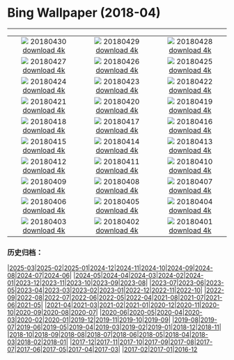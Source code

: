 # Bing Wallpaper (2018-04)
**************
| | | |
| :----: | :----: | :----: |
| ![](https://www.bing.com/az/hprichbg/rb/SONC_ZH-CN9822965309_1920x1080.jpg) 20180430 [download 4k](https://www.bing.com/az/hprichbg/rb/SONC_ZH-CN9822965309_UHD.jpg) | ![](https://www.bing.com/az/hprichbg/rb/MaryLouWilliams_ZH-CN11937645356_1920x1080.jpg) 20180429 [download 4k](https://www.bing.com/az/hprichbg/rb/MaryLouWilliams_ZH-CN11937645356_UHD.jpg) | ![](https://www.bing.com/az/hprichbg/rb/RubyBeach_ZH-CN9208446641_1920x1080.jpg) 20180428 [download 4k](https://www.bing.com/az/hprichbg/rb/RubyBeach_ZH-CN9208446641_UHD.jpg) |
| ![](https://www.bing.com/az/hprichbg/rb/GreatGhost_ZH-CN8881294926_1920x1080.jpg) 20180427 [download 4k](https://www.bing.com/az/hprichbg/rb/GreatGhost_ZH-CN8881294926_UHD.jpg) | ![](https://www.bing.com/az/hprichbg/rb/YosemiteFog_ZH-CN8174427528_1920x1080.jpg) 20180426 [download 4k](https://www.bing.com/az/hprichbg/rb/YosemiteFog_ZH-CN8174427528_UHD.jpg) | ![](https://www.bing.com/az/hprichbg/rb/ClaretCup_ZH-CN12198280078_1920x1080.jpg) 20180425 [download 4k](https://www.bing.com/az/hprichbg/rb/ClaretCup_ZH-CN12198280078_UHD.jpg) |
| ![](https://www.bing.com/az/hprichbg/rb/WindCaveBison_ZH-CN9135908894_1920x1080.jpg) 20180424 [download 4k](https://www.bing.com/az/hprichbg/rb/WindCaveBison_ZH-CN9135908894_UHD.jpg) | ![](https://www.bing.com/az/hprichbg/rb/SatelliteGlades_ZH-CN11389308210_1920x1080.jpg) 20180423 [download 4k](https://www.bing.com/az/hprichbg/rb/SatelliteGlades_ZH-CN11389308210_UHD.jpg) | ![](https://www.bing.com/az/hprichbg/rb/HNPVisitors_ZH-CN13484945239_1920x1080.jpg) 20180422 [download 4k](https://www.bing.com/az/hprichbg/rb/HNPVisitors_ZH-CN13484945239_UHD.jpg) |
| ![](https://www.bing.com/az/hprichbg/rb/TreeHugger_ZH-CN10397384095_1920x1080.jpg) 20180421 [download 4k](https://www.bing.com/az/hprichbg/rb/TreeHugger_ZH-CN10397384095_UHD.jpg) | ![](https://www.bing.com/az/hprichbg/rb/GrandPrismatic_ZH-CN10343735220_1920x1080.jpg) 20180420 [download 4k](https://www.bing.com/az/hprichbg/rb/GrandPrismatic_ZH-CN10343735220_UHD.jpg) | ![](https://www.bing.com/az/hprichbg/rb/Grainrain_ZH-CN12722742960_1920x1080.jpg) 20180419 [download 4k](https://www.bing.com/az/hprichbg/rb/Grainrain_ZH-CN12722742960_UHD.jpg) |
| ![](https://www.bing.com/az/hprichbg/rb/TopDam_ZH-CN15313174603_1920x1080.jpg) 20180418 [download 4k](https://www.bing.com/az/hprichbg/rb/TopDam_ZH-CN15313174603_UHD.jpg) | ![](https://www.bing.com/az/hprichbg/rb/WoodPartridge_ZH-CN11771370571_1920x1080.jpg) 20180417 [download 4k](https://www.bing.com/az/hprichbg/rb/WoodPartridge_ZH-CN11771370571_UHD.jpg) | ![](https://www.bing.com/az/hprichbg/rb/ChildrenHarpa_ZH-CN9564284589_1920x1080.jpg) 20180416 [download 4k](https://www.bing.com/az/hprichbg/rb/ChildrenHarpa_ZH-CN9564284589_UHD.jpg) |
| ![](https://www.bing.com/az/hprichbg/rb/MozambiqueSandbar_ZH-CN12673484802_1920x1080.jpg) 20180415 [download 4k](https://www.bing.com/az/hprichbg/rb/MozambiqueSandbar_ZH-CN12673484802_UHD.jpg) | ![](https://www.bing.com/az/hprichbg/rb/PaintedForest_ZH-CN5613568462_1920x1080.jpg) 20180414 [download 4k](https://www.bing.com/az/hprichbg/rb/PaintedForest_ZH-CN5613568462_UHD.jpg) | ![](https://www.bing.com/az/hprichbg/rb/DuskyDolphin_ZH-CN13328200928_1920x1080.jpg) 20180413 [download 4k](https://www.bing.com/az/hprichbg/rb/DuskyDolphin_ZH-CN13328200928_UHD.jpg) |
| ![](https://www.bing.com/az/hprichbg/rb/VikingHouse_ZH-CN11841532410_1920x1080.jpg) 20180412 [download 4k](https://www.bing.com/az/hprichbg/rb/VikingHouse_ZH-CN11841532410_UHD.jpg) | ![](https://www.bing.com/az/hprichbg/rb/SydneyClimbers_ZH-CN10946375168_1920x1080.jpg) 20180411 [download 4k](https://www.bing.com/az/hprichbg/rb/SydneyClimbers_ZH-CN10946375168_UHD.jpg) | ![](https://www.bing.com/az/hprichbg/rb/ZhangjiajieLandscape_ZH-CN13434455714_1920x1080.jpg) 20180410 [download 4k](https://www.bing.com/az/hprichbg/rb/ZhangjiajieLandscape_ZH-CN13434455714_UHD.jpg) |
| ![](https://www.bing.com/az/hprichbg/rb/ElephantSibs_ZH-CN13499373865_1920x1080.jpg) 20180409 [download 4k](https://www.bing.com/az/hprichbg/rb/ElephantSibs_ZH-CN13499373865_UHD.jpg) | ![](https://www.bing.com/az/hprichbg/rb/LenaDelta_ZH-CN9073097502_1920x1080.jpg) 20180408 [download 4k](https://www.bing.com/az/hprichbg/rb/LenaDelta_ZH-CN9073097502_UHD.jpg) | ![](https://www.bing.com/az/hprichbg/rb/ResplendentQuetzal_ZH-CN10928079621_1920x1080.jpg) 20180407 [download 4k](https://www.bing.com/az/hprichbg/rb/ResplendentQuetzal_ZH-CN10928079621_UHD.jpg) |
| ![](https://www.bing.com/az/hprichbg/rb/RiversMeet_ZH-CN12983242988_1920x1080.jpg) 20180406 [download 4k](https://www.bing.com/az/hprichbg/rb/RiversMeet_ZH-CN12983242988_UHD.jpg) | ![](https://www.bing.com/az/hprichbg/rb/WalkingEmperor_ZH-CN12991365878_1920x1080.jpg) 20180405 [download 4k](https://www.bing.com/az/hprichbg/rb/WalkingEmperor_ZH-CN12991365878_UHD.jpg) | ![](https://www.bing.com/az/hprichbg/rb/QingmingpeakingKite_ZH-CN11010837191_1920x1080.jpg) 20180404 [download 4k](https://www.bing.com/az/hprichbg/rb/QingmingpeakingKite_ZH-CN11010837191_UHD.jpg) |
| ![](https://www.bing.com/az/hprichbg/rb/CardonCactus_ZH-CN11100360493_1920x1080.jpg) 20180403 [download 4k](https://www.bing.com/az/hprichbg/rb/CardonCactus_ZH-CN11100360493_UHD.jpg) | ![](https://www.bing.com/az/hprichbg/rb/UmbriaCastelluccio_ZH-CN9645718473_1920x1080.jpg) 20180402 [download 4k](https://www.bing.com/az/hprichbg/rb/UmbriaCastelluccio_ZH-CN9645718473_UHD.jpg) | ![](https://www.bing.com/az/hprichbg/rb/SevenMagicMountains_ZH-CN9207394593_1920x1080.jpg) 20180401 [download 4k](https://www.bing.com/az/hprichbg/rb/SevenMagicMountains_ZH-CN9207394593_UHD.jpg) |

### 历史归档：

|[2025-03](2025-03/2025-03.md)|[2025-02](2025-02/2025-02.md)|[2025-01](2025-01/2025-01.md)|[2024-12](2024-12/2024-12.md)|[2024-11](2024-11/2024-11.md)|[2024-10](2024-10/2024-10.md)|[2024-09](2024-09/2024-09.md)|[2024-08](2024-08/2024-08.md)|[2024-07](2024-07/2024-07.md)|[2024-06](2024-06/2024-06.md)|
|[2024-05](2024-05/2024-05.md)|[2024-04](2024-04/2024-04.md)|[2024-03](2024-03/2024-03.md)|[2024-02](2024-02/2024-02.md)|[2024-01](2024-01/2024-01.md)|[2023-12](2023-12/2023-12.md)|[2023-11](2023-11/2023-11.md)|[2023-10](2023-10/2023-10.md)|[2023-09](2023-09/2023-09.md)|[2023-08](2023-08/2023-08.md)|
|[2023-07](2023-07/2023-07.md)|[2023-06](2023-06/2023-06.md)|[2023-05](2023-05/2023-05.md)|[2023-04](2023-04/2023-04.md)|[2023-03](2023-03/2023-03.md)|[2023-02](2023-02/2023-02.md)|[2023-01](2023-01/2023-01.md)|[2022-12](2022-12/2022-12.md)|[2022-11](2022-11/2022-11.md)|[2022-10](2022-10/2022-10.md)|
|[2022-09](2022-09/2022-09.md)|[2022-08](2022-08/2022-08.md)|[2022-07](2022-07/2022-07.md)|[2022-06](2022-06/2022-06.md)|[2022-05](2022-05/2022-05.md)|[2022-04](2022-04/2022-04.md)|[2021-08](2021-08/2021-08.md)|[2021-07](2021-07/2021-07.md)|[2021-06](2021-06/2021-06.md)|[2021-05](2021-05/2021-05.md)|
|[2021-04](2021-04/2021-04.md)|[2021-03](2021-03/2021-03.md)|[2021-02](2021-02/2021-02.md)|[2021-01](2021-01/2021-01.md)|[2020-12](2020-12/2020-12.md)|[2020-11](2020-11/2020-11.md)|[2020-10](2020-10/2020-10.md)|[2020-09](2020-09/2020-09.md)|[2020-08](2020-08/2020-08.md)|[2020-07](2020-07/2020-07.md)|
|[2020-06](2020-06/2020-06.md)|[2020-05](2020-05/2020-05.md)|[2020-04](2020-04/2020-04.md)|[2020-03](2020-03/2020-03.md)|[2020-02](2020-02/2020-02.md)|[2020-01](2020-01/2020-01.md)|[2019-12](2019-12/2019-12.md)|[2019-11](2019-11/2019-11.md)|[2019-10](2019-10/2019-10.md)|[2019-09](2019-09/2019-09.md)|
|[2019-08](2019-08/2019-08.md)|[2019-07](2019-07/2019-07.md)|[2019-06](2019-06/2019-06.md)|[2019-05](2019-05/2019-05.md)|[2019-04](2019-04/2019-04.md)|[2019-03](2019-03/2019-03.md)|[2019-02](2019-02/2019-02.md)|[2019-01](2019-01/2019-01.md)|[2018-12](2018-12/2018-12.md)|[2018-11](2018-11/2018-11.md)|
|[2018-10](2018-10/2018-10.md)|[2018-09](2018-09/2018-09.md)|[2018-08](2018-08/2018-08.md)|[2018-07](2018-07/2018-07.md)|[2018-06](2018-06/2018-06.md)|[2018-05](2018-05/2018-05.md)|[2018-04](2018-04/2018-04.md)|[2018-03](2018-03/2018-03.md)|[2018-02](2018-02/2018-02.md)|[2018-01](2018-01/2018-01.md)|
|[2017-12](2017-12/2017-12.md)|[2017-11](2017-11/2017-11.md)|[2017-10](2017-10/2017-10.md)|[2017-09](2017-09/2017-09.md)|[2017-08](2017-08/2017-08.md)|[2017-07](2017-07/2017-07.md)|[2017-06](2017-06/2017-06.md)|[2017-05](2017-05/2017-05.md)|[2017-04](2017-04/2017-04.md)|[2017-03](2017-03/2017-03.md)|
|[2017-02](2017-02/2017-02.md)|[2017-01](2017-01/2017-01.md)|[2016-12](2016-12/2016-12.md)